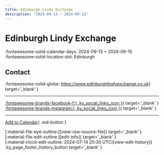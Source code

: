 ```yaml
---
title: Edinburgh Lindy Exchange
description: "2024-09-13 ~ 2024-09-15"
---
```


# Edinburgh Lindy Exchange 

:fontawesome-solid-calendar-days: 2024-09-13 ~ 2024-09-15  
:fontawesome-solid-location-dot: Edinburgh  

## Contact

:fontawesome-solid-globe: <https://www.edinburghlindyexchange.co.uk>{ target='_blank' }  

---

 [:fontawesome-brands-facebook-f:{ .ky_social_links_icon }](https://www.facebook.com/EdinburghLindyExchange){ target='_blank' } [:fontawesome-brands-instagram:{ .ky_social_links_icon }](https://instagram.com/edinburghlindyexchange){ target='_blank' }

---

[Add to Calendar](https://swing.news/ics/en/2024/en_GB/edinburgh-lindy-exchange-2024.ics){ .md-button }

<div class="ky_page_footer" markdown>
<div class="ky_page_footer_trailing" markdown="span">
[:material-file-eye-outline:][view-raw-source-file]{ target='_blank' }
[:material-file-edit-outline:][edit-info]{ target='_blank' }
</div>
<div class="ky_page_footer_leading" markdown="span">
[:material-clock-edit-outline: 2024-07-14 20:30 UTC][view-edit-history]{ .ky_page_footer_history_button target='_blank' }
</div>
</div>

[view-raw-source-file]: https://github.com/swingdance/events/blob/main/2024/en_GB/edinburgh-lindy-exchange-2024.json "View Raw Source File"
[edit-info]: https://github.com/swingdance/events/issues/new?assignees=&labels=update+event&projects=&template=03-update_entity.yml&title=%5B2024%2Fen_GB%5D%20Edinburgh%20Lindy%20Exchange&region=en_GB&year=2024&id=edinburgh-lindy-exchange-2024&name=Edinburgh%20Lindy%20Exchange&org_id= "Edit Info"

[view-edit-history]: https://github.com/swingdance/events/commits/main/2024/en_GB/edinburgh-lindy-exchange-2024.json "View Edit History"
